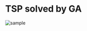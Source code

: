 # TSP solved by GA

![sample](https://github.com/IshiguroN/test2/assets/74168506/7e5631dc-5217-4ea8-b88f-2f9ee9f075c2)

